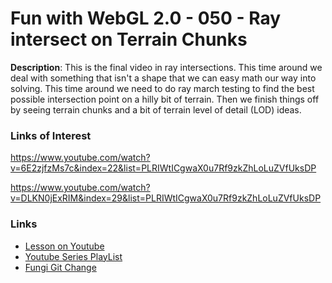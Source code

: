 # Fun with WebGL 2.0 - 050 - Ray intersect on Terrain Chunks
**Description**:
This is the final video in ray intersections. This time around we deal with something that isn't a shape that we can easy math our way into solving. This time around we need to do ray march testing to find the best possible intersection point on a hilly bit of terrain. Then we finish things off by seeing terrain chunks and a bit of terrain level of detail (LOD) ideas.

### Links of Interest
https://www.youtube.com/watch?v=6E2zjfzMs7c&index=22&list=PLRIWtICgwaX0u7Rf9zkZhLoLuZVfUksDP

https://www.youtube.com/watch?v=DLKN0jExRIM&index=29&list=PLRIWtICgwaX0u7Rf9zkZhLoLuZVfUksDP

### Links
* [Lesson on Youtube](https://youtu.be/cBnHajQFkHQ)
* [Youtube Series PlayList](https://www.youtube.com/playlist?list=PLMinhigDWz6emRKVkVIEAaePW7vtIkaIF)
* [Fungi Git Change](https://github.com/sketchpunk/FunWithWebGL2/commit/ceeb9e7cdc29ec0bdf33b6d57bb5b1c8cb801a33)
